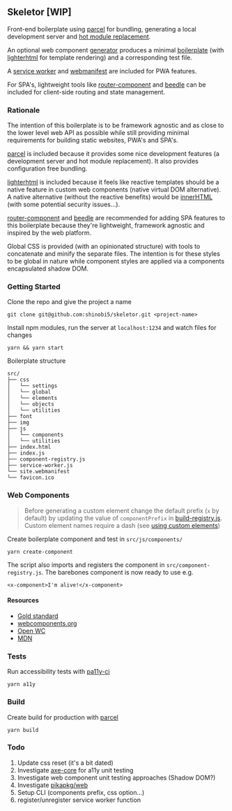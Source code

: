 ## Skeletor [WIP]

Front-end boilerplate using [parcel](https://parceljs.org/) for bundling, generating a local development server and [hot module replacement](https://parceljs.org/hmr.html).

An optional web component [generator](https://github.com/shinobi5/skeletor/blob/master/scripts/create-component.js) produces a minimal [boilerplate](https://github.com/shinobi5/skeletor/blob/master/scripts/templates/component.js) (with [lighterhtml](https://github.com/WebReflection/lighterhtml) for template rendering) and a corresponding test file.

A [service worker](https://github.com/shinobi5/skeletor/blob/master/src/service-worker.js) and [webmanifest](https://github.com/shinobi5/skeletor/blob/master/src/site.webmanifest) are included for PWA features. 

For SPA's, lightweight tools like [router-component](https://github.com/mkay581/router-component) and [beedle](https://github.com/andybelldesign/beedle) can be included for client-side routing and state management.

### Rationale

The intention of this boilerplate is to be framework agnostic and as close to the lower level web API as possible while still providing minimal requirements for building static websites, PWA's and SPA's.

[parcel](https://parceljs.org/) is included because it provides some nice development features (a development server and hot module replacement). It also provides configuration free bundling. 

[lighterhtml](https://github.com/WebReflection/lighterhtml) is included because it feels like reactive templates should be a native feature in custom web components (native virtual DOM alternative). A native alternative (without the reactive benefits) would be [innerHTML](https://developer.mozilla.org/en-US/docs/Web/API/Element/innerHTML) (with some potential security issues...).

[router-component](https://github.com/mkay581/router-component) and [beedle](https://github.com/andybelldesign/beedle) are recommended for adding SPA features to this boilerplate because they're lightweight, framework agnostic and inspired by the web platform.

Global CSS is provided (with an opinionated structure) with tools to concatenate and minify the separate files. The intention is for these styles to be global in nature while component styles are applied via a components encapsulated shadow DOM.

### Getting Started

Clone the repo and give the project a name
```
git clone git@github.com:shinobi5/skeletor.git <project-name>
```

Install npm modules, run the server at `localhost:1234` and watch files for changes 

```
yarn && yarn start
```

Boilerplate structure
```
src/
├── css
│   └── settings
│   └── global
│   └── elements
│   └── objects
│   └── utilities
├── font
├── img
├── js
│   └── components
│   └── utilities
├── index.html
├── index.js
├── component-registry.js
├── service-worker.js
└── site.webmanifest
└── favicon.ico
```

### Web Components

> Before generating a custom element change the default prefix (`x` by default) by updating the value of `componentPrefix` in [build-registry.js](https://github.com/shinobi5/skeletor/blob/master/scripts/build-registry.js). Custom element names require a dash (see [using custom elements](https://developer.mozilla.org/en-US/docs/Web/Web_Components/Using_custom_elements))

Create boilerplate component and test in `src/js/components/`
```
yarn create-component
```

The script also imports and registers the component in `src/component-registry.js`. The barebones component is now ready to use e.g. 
```
<x-component>I'm alive!</x-component>
```

#### Resources
+ [Gold standard](https://github.com/webcomponents/gold-standard/wiki)
+ [webcomponents.org](https://www.webcomponents.org)
+ [Open WC](https://open-wc.org/)
+ [MDN](https://developer.mozilla.org/en-US/docs/Web/Web_Components)

### Tests
Run accessibility tests with [pa11y-ci](https://github.com/pa11y/pa11y-ci)
```
yarn a11y
```

### Build

Create build for production with [parcel](https://parceljs.org/)
```
yarn build
```

### Todo
1. Update css reset (it's a bit dated)
2. Investigate [axe-core](https://github.com/dequelabs/axe-core) for a11y unit testing
3. Investigate web component unit testing approaches (Shadow DOM?)
4. Investigate [pikapkg/web](https://github.com/pikapkg/web)
5. Setup CLI (components prefix, css option...)
6. register/unregister service worker function
